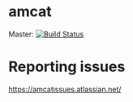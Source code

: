 amcat 
=====
Master: [![Build Status](https://travis-ci.org/amcat/amcat.png?branch=master)](https://travis-ci.org/amcat/amcat)

Reporting issues
=====
https://amcatissues.atlassian.net/
